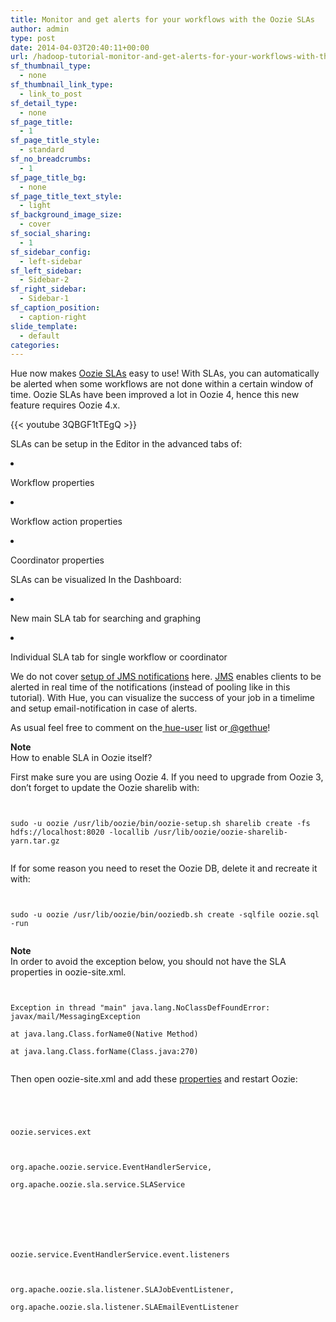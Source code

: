```yaml
---
title: Monitor and get alerts for your workflows with the Oozie SLAs
author: admin
type: post
date: 2014-04-03T20:40:11+00:00
url: /hadoop-tutorial-monitor-and-get-alerts-for-your-workflows-with-the-oozie-slas/
sf_thumbnail_type:
  - none
sf_thumbnail_link_type:
  - link_to_post
sf_detail_type:
  - none
sf_page_title:
  - 1
sf_page_title_style:
  - standard
sf_no_breadcrumbs:
  - 1
sf_page_title_bg:
  - none
sf_page_title_text_style:
  - light
sf_background_image_size:
  - cover
sf_social_sharing:
  - 1
sf_sidebar_config:
  - left-sidebar
sf_left_sidebar:
  - Sidebar-2
sf_right_sidebar:
  - Sidebar-1
sf_caption_position:
  - caption-right
slide_template:
  - default
categories:
---
```


<p id="docs-internal-guid-99e4a41b-294c-1afb-46e2-ab6223f97bad" dir="ltr">
  Hue now makes <a href="http://oozie.apache.org/docs/4.0.0/DG_SLAMonitoring.html">Oozie SLAs</a> easy to use! With SLAs, you can automatically be alerted when some workflows are not done within a certain window of time. Oozie SLAs have been improved a lot in Oozie 4, hence this new feature requires Oozie 4.x.
</p>

{{< youtube 3QBGF1tTEgQ >}}

SLAs can be setup in the Editor in the advanced tabs of:

<li dir="ltr">
  <p dir="ltr">
    Workflow properties
  </p>
</li>

<li dir="ltr">
  <p dir="ltr">
    Workflow action properties
  </p>
</li>

<li dir="ltr">
  <p dir="ltr">
    Coordinator properties
  </p>
</li>

<p dir="ltr">
  SLAs can be visualized In the Dashboard:
</p>

<li dir="ltr">
  <p dir="ltr">
    New main SLA tab for searching and graphing
  </p>
</li>

<li dir="ltr">
  <p dir="ltr">
    Individual SLA tab for single workflow or coordinator
  </p>
</li>

<p dir="ltr">
  We do not cover <a href="http://oozie.apache.org/docs/4.0.0/AG_Install.html#Notifications_Configuration">setup of JMS notifications</a> here. <a href="http://oozie.apache.org/docs/4.0.0/DG_JMSNotifications.html">JMS</a> enables clients to be alerted in real time of the notifications (instead of pooling like in this tutorial). With Hue, you can visualize the success of your job in a timelime and setup email-notification in case of alerts.
</p>

<p dir="ltr">
  As usual feel free to comment on the<a href="http://groups.google.com/a/cloudera.org/group/hue-user"> hue-user</a> list or<a href="https://twitter.com/gethue"> @gethue</a>!
</p>

<p dir="ltr">
  <strong>Note</strong><br /> How to enable SLA in Oozie itself?
</p>

<p dir="ltr">
  First make sure you are using Oozie 4. If you need to upgrade from Oozie 3, don’t forget to update the Oozie sharelib with:
</p>

<pre><code class="bash">

sudo -u oozie /usr/lib/oozie/bin/oozie-setup.sh sharelib create -fs hdfs://localhost:8020 -locallib /usr/lib/oozie/oozie-sharelib-yarn.tar.gz

</code></pre>

<p dir="ltr">
  If for some reason you need to reset the Oozie DB, delete it and recreate it with:
</p>

<pre><code class="bash">

sudo -u oozie /usr/lib/oozie/bin/ooziedb.sh create -sqlfile oozie.sql -run

</code></pre>

<p dir="ltr">
  <strong>Note</strong><br /> In order to avoid the exception below, you should not have the SLA properties in oozie-site.xml.
</p>

<pre><code class="java">

Exception in thread "main" java.lang.NoClassDefFoundError: javax/mail/MessagingException

at java.lang.Class.forName0(Native Method)

at java.lang.Class.forName(Class.java:270)

</code></pre>

<p dir="ltr">
  Then open oozie-site.xml and add these <a href="http://oozie.apache.org/docs/4.0.0/AG_Install.html#Notifications_Configuration">properties</a> and restart Oozie:
</p>

<pre><code class="xml">

<property>

<name>oozie.services.ext</name>

<value>

org.apache.oozie.service.EventHandlerService,

org.apache.oozie.sla.service.SLAService

</value>

</property>

<property>

<name>oozie.service.EventHandlerService.event.listeners</name>

<value>

org.apache.oozie.sla.listener.SLAJobEventListener,

org.apache.oozie.sla.listener.SLAEmailEventListener

</value>

</property>

</code></pre>
